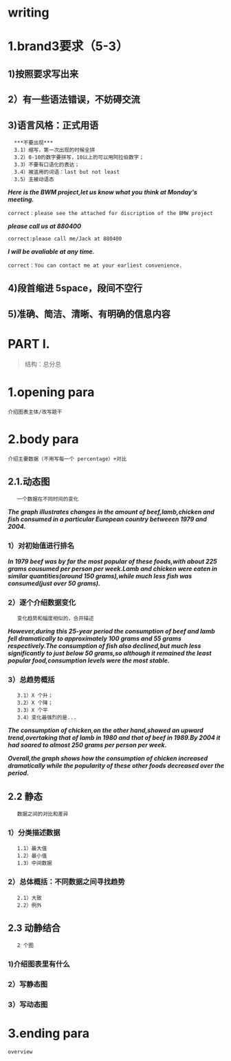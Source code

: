 # writing 
# 1.brand3要求（5-3）
## 1)按照要求写出来
## 2）有一些语法错误，不妨碍交流
## 3)语言风格：正式用语
      ***不要出现***
      3.1）缩写，第一次出现的时候全拼
      3.2）0-10的数字要拼写，10以上的可以用阿拉伯数字；
      3.3）不要有口语化的表达；
      3.4）被滥用的词语：last but not least
      3.5）主被动语态

***Here is the BWM project,let us know what you think at Monday's meeting.***

    correct：please see the attached for discription of the BMW project

***please call us at 880400***
 
    correct:please call me/Jack at 880400

***I will be avaliable at any time.***

    correct：You can contact me at your earliest convenience.

## 4)段首缩进 5space，段间不空行
## 5)准确、简洁、清晰、有明确的信息内容

# PART I.
> 结构：总分总
# 1.opening para
    介绍图表主体/改写题干

# 2.body para 
    介绍主要数据（不用写每一个 percentage）+对比
## 2.1.动态图
       一个数据在不同时间的变化
***The graph illustrates changes in the amount of beef,lamb,chicken and fish consumed in a particular European country betweeen 1979 and 2004.***

### 1）对初始值进行排名
***In 1979 beef was by far the most popular of these foods,with about 225 grams cousumed per person per week.Lamb and chicken were eaten in similar quantities(around 150 grams),while much less fish was consumed(just over 50 grams).***

### 2）逐个介绍数据变化
       变化趋势和幅度相似的，合并描述
***However,during this 25-year period the consumption of beef and lamb fell dramatically to approximately 100 grams and 55 grams respectively.The consumption of fish also declined,but much less significantly to just below 50 grams,so although it remained the least popular food,consumption levels were the most stable.***

### 3）总趋势概括
       3.1）X 个升；
       3.2）X 个降；
       3.3）X 个平
       3.4）变化最强烈的是...

***The consumption of chicken,on the other hand,showed an upward trend,overtaking that of lamb in 1980 and that of beef in 1989.By 2004 it had soared to almost 250 grams per person per week.***

***Overall,the graph shows how the consumption of chicken increased dramatically while the popularity of these other foods decreased over the period.***

## 2.2 静态
       数据之间的对比和差异
### 1）分类描述数据
       1.1）最大值
       1.2）最小值
       1.3）中间数据
### 2）总体概括：不同数据之间寻找趋势
       2.1）大致
       2.2）例外

## 2.3 动静结合
       2 个图
### 1)介绍图表里有什么
### 2）写静态图
### 3）写动态图

# 3.ending para
    overview




















